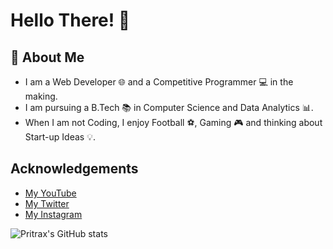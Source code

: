 # Hello There! 👋

  
## 🚀 About Me
- I am a Web Developer 🌐 and a Competitive Programmer 💻 in the making.
- I am pursuing a B.Tech 📚 in Computer Science and Data Analytics 📊.
- When I am not Coding, I enjoy Football ⚽, Gaming 🎮 and thinking about Start-up Ideas 💡.

  
## Acknowledgements

 - [My YouTube](https://www.youtube.com/channel/UCj5mMKHG4gl9aLGyxrxTZUA)
 - [My Twitter](https://twitter.com/ThePritrax)
 - [My Instagram](https://www.instagram.com/thepritrax/)

  ![Pritrax's GitHub stats](https://github-readme-stats.vercel.app/api?username=thepritrax&hide=contribs,prs)
